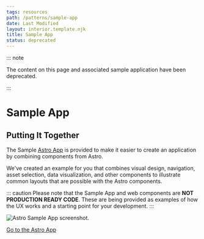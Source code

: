 ```yaml
---
tags: resources
path: /patterns/sample-app
date: Last Modified
layout: interior.template.njk
title: Sample App
status: deprecated
---
```


::: note

The content on this page and associated sample application have been deprecated.

:::

# Sample App

## Putting It Together

The Sample [Astro App](https://sample-app.astrouxds.com/) is provided to make it easier to create an application by combining components from Astro.

We've created an example for you that combines visual design, navigation, asset selection, data visualization, and other components to illustrate common layouts that are possible with the Astro components.

::: caution
Please note that the Sample App and web components are **NOT PRODUCTION READY CODE**. These are being provided as examples of how the UX works and a starting point for your development.
:::

![Astro Sample App screenshot.](/img/patterns/astro-app.png)

[Go to the Astro App](https://sample-app.astrouxds.com/)
